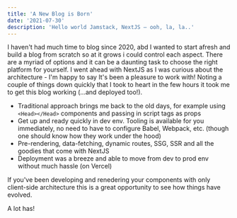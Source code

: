 ```yaml
---
title: 'A New Blog is Born'
date: '2021-07-30'
description: 'Hello world Jamstack, NextJS — ooh, la, la..'
---
```


I haven't had much time to blog since 2020, abd I wanted to start afresh and build a blog from scratch so at it grows i could control each aspect. There are a myriad of options and it
can be a daunting task to choose the right platform for yourself. I went ahead with NextJS as I was curious about the architecture - I'm happy to say It's been a pleasure to work with! 
Noting a couple of things down quickly that I took to heart in the few hours it took me to get this blog working (...and deployed too!).

* Traditional approach brings me back to the old days, for example using `<Head></Head>` components and passing in script tags as props
* Get up and ready quickly in dev env. Tooling is available for you immediately, no need to have to configure Babel, Webpack, etc. (though one should know how they work under the hood)
* Pre-rendering, data-fetching, dynamic routes, SSG, SSR and all the goodies that come with NextJS
* Deployment was a breeze and able to move from dev to prod env without much hassle (on Vercel)

If you've been developing and renedering your components with only client-side architecture this is a great opportunity to see how things have evolved. 

A lot has!



